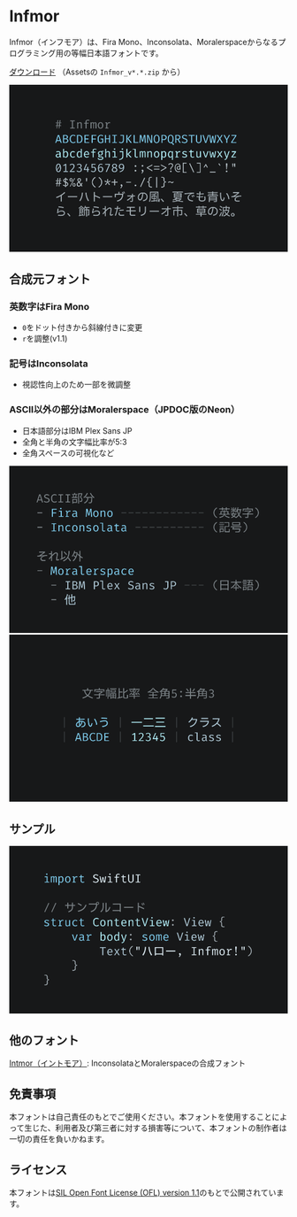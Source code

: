 # Infmor

Infmor（インフモア）は、Fira Mono、Inconsolata、Moralerspaceからなるプログラミング用の等幅日本語フォントです。

[ダウンロード](https://github.com/2n/infmor/releases) （Assetsの `Infmor_v*.*.zip` から）

![test](images/readme-1.png)

## 合成元フォント

### 英数字はFira Mono

- `0`をドット付きから斜線付きに変更
- `r`を調整(v1.1)

### 記号はInconsolata

- 視認性向上のため一部を微調整

### ASCII以外の部分はMoralerspace（JPDOC版のNeon）

- 日本語部分はIBM Plex Sans JP
- 全角と半角の文字幅比率が5:3
- 全角スペースの可視化など

![test](images/readme-2.png)
![test](images/readme-3.png)

## サンプル

![test](images/readme-4.png)

## 他のフォント

[Intmor（イントモア）](https://github.com/2n/intmor): InconsolataとMoralerspaceの合成フォント

## 免責事項

本フォントは自己責任のもとでご使用ください。本フォントを使用することによって生じた、利用者及び第三者に対する損害等について、本フォントの制作者は一切の責任を負いかねます。

## ライセンス

本フォントは[SIL Open Font License (OFL) version 1.1](https://openfontlicense.org)のもとで公開されています。
